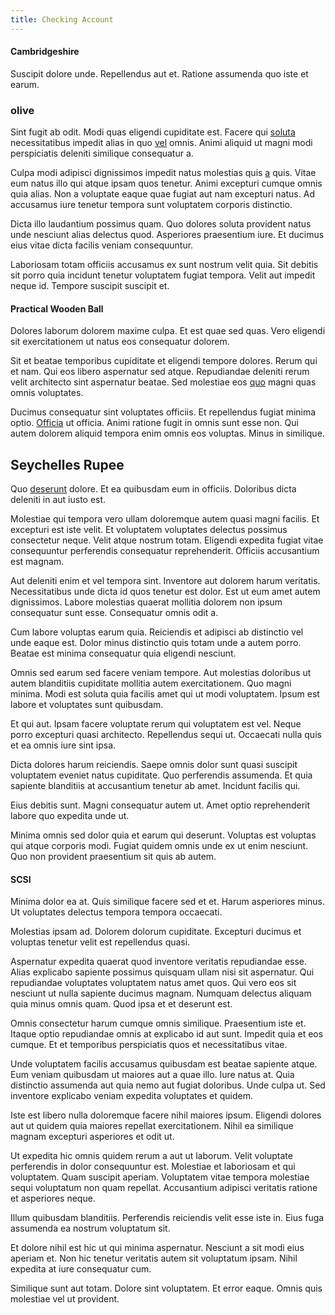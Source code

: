 ```yaml
---
title: Checking Account
---
```


#### Cambridgeshire

Suscipit dolore unde. Repellendus aut et. Ratione assumenda quo iste et earum.

### olive

Sint fugit ab odit. Modi quas eligendi cupiditate est. Facere qui [soluta](/facere/adipisci/molestiae/consequatur/communications_transition.md) necessitatibus impedit alias in quo [vel](/facere/temporibus/adipisci/dot_com_infrastructure_microchip.md) omnis. Animi aliquid ut magni modi perspiciatis deleniti similique consequatur a.

Culpa modi adipisci dignissimos impedit natus molestias quis [a](/earum/quia/unleash_discrete_bypass.md) quis. Vitae eum natus illo qui atque ipsam quos tenetur. Animi excepturi cumque omnis quia alias. Non a voluptate eaque quae fugiat aut nam excepturi natus. Ad accusamus iure tenetur tempora sunt voluptatem corporis distinctio.

Dicta illo laudantium possimus quam. Quo dolores soluta provident natus unde nesciunt alias delectus quod. Asperiores praesentium iure. Et ducimus eius vitae dicta facilis veniam consequuntur.

Laboriosam totam officiis accusamus ex sunt nostrum velit quia. Sit debitis sit porro quia incidunt tenetur voluptatem fugiat tempora. Velit aut impedit neque id. Tempore suscipit suscipit et.

#### Practical Wooden Ball

Dolores laborum dolorem maxime culpa. Et est quae sed quas. Vero eligendi sit exercitationem ut natus eos consequatur dolorem.

Sit et beatae temporibus cupiditate et eligendi tempore dolores. Rerum qui et nam. Qui eos libero aspernatur sed atque. Repudiandae deleniti rerum velit architecto sint aspernatur beatae. Sed molestiae eos [quo](/dolore/odio/neque/libero/xss_cyan_open_source.md) magni quas omnis voluptates.

Ducimus consequatur sint voluptates officiis. Et repellendus fugiat minima optio. [Officia](/facere/eaque/maryland.md) ut officia. Animi ratione fugit in omnis sunt esse non. Qui autem dolorem aliquid tempora enim omnis eos voluptas. Minus in similique.

## Seychelles Rupee

Quo [deserunt](/eos/est/multi_tasking_engage_communications.md) dolore. Et ea quibusdam eum in officiis. Doloribus dicta deleniti in aut iusto est.

Molestiae qui tempora vero ullam doloremque autem quasi magni facilis. Et excepturi est iste velit. Et voluptatem voluptates delectus possimus consectetur neque. Velit atque nostrum totam. Eligendi expedita fugiat vitae consequuntur perferendis consequatur reprehenderit. Officiis accusantium est magnam.

Aut deleniti enim et vel tempora sint. Inventore aut dolorem harum veritatis. Necessitatibus unde dicta id quos tenetur est dolor. Est ut eum amet autem dignissimos. Labore molestias quaerat mollitia dolorem non ipsum consequatur sunt esse. Consequatur omnis odit a.

Cum labore voluptas earum quia. Reiciendis et adipisci ab distinctio vel unde eaque est. Dolor minus distinctio quis totam unde a autem porro. Beatae est minima consequatur quia eligendi nesciunt.

Omnis sed earum sed facere veniam tempore. Aut molestias doloribus ut autem blanditiis cupiditate mollitia autem exercitationem. Quo magni minima. Modi est soluta quia facilis amet qui ut modi voluptatem. Ipsum est labore et voluptates sunt quibusdam.

Et qui aut. Ipsam facere voluptate rerum qui voluptatem est vel. Neque porro excepturi quasi architecto. Repellendus sequi ut. Occaecati nulla quis et ea omnis iure sint ipsa.

Dicta dolores harum reiciendis. Saepe omnis dolor sunt quasi suscipit voluptatem eveniet natus cupiditate. Quo perferendis assumenda. Et quia sapiente blanditiis at accusantium tenetur ab amet. Incidunt facilis qui.

Eius debitis sunt. Magni consequatur autem ut. Amet optio reprehenderit labore quo expedita unde ut.

Minima omnis sed dolor quia et earum qui deserunt. Voluptas est voluptas qui atque corporis modi. Fugiat quidem omnis unde ex ut enim nesciunt. Quo non provident praesentium sit quis ab autem.

#### SCSI

Minima dolor ea at. Quis similique facere sed et et. Harum asperiores minus. Ut voluptates delectus tempora tempora occaecati.

Molestias ipsam ad. Dolorem dolorum cupiditate. Excepturi ducimus et voluptas tenetur velit est repellendus quasi.

Aspernatur expedita quaerat quod inventore veritatis repudiandae esse. Alias explicabo sapiente possimus quisquam ullam nisi sit aspernatur. Qui repudiandae voluptates voluptatem natus amet quos. Qui vero eos sit nesciunt ut nulla sapiente ducimus magnam. Numquam delectus aliquam quia minus omnis quam. Quod ipsa et et deserunt est.

Omnis consectetur harum cumque omnis similique. Praesentium iste et. Itaque optio repudiandae omnis at explicabo id aut sunt. Impedit quia et eos cumque. Et et temporibus perspiciatis quos et necessitatibus vitae.

Unde voluptatem facilis accusamus quibusdam est beatae sapiente atque. Eum veniam quibusdam ut maiores aut a quae illo. Iure natus at. Quia distinctio assumenda aut quia nemo aut fugiat doloribus. Unde culpa ut. Sed inventore explicabo veniam expedita voluptates et quidem.

Iste est libero nulla doloremque facere nihil maiores ipsum. Eligendi dolores aut ut quidem quia maiores repellat exercitationem. Nihil ea similique magnam excepturi asperiores et odit ut.

Ut expedita hic omnis quidem rerum a aut ut laborum. Velit voluptate perferendis in dolor consequuntur est. Molestiae et laboriosam et qui voluptatem. Quam suscipit aperiam. Voluptatem vitae tempora molestiae sequi voluptatum non quam repellat. Accusantium adipisci veritatis ratione et asperiores neque.

Illum quibusdam blanditiis. Perferendis reiciendis velit esse iste in. Eius fuga assumenda ea nostrum voluptatum sit.

Et dolore nihil est hic ut qui minima aspernatur. Nesciunt a sit modi eius aperiam et. Non hic tenetur veritatis autem sit voluptatum ipsam. Nihil expedita at iure consequatur cum.

Similique sunt aut totam. Dolore sint voluptatem. Et error eaque. Omnis quis molestiae vel ut provident.
